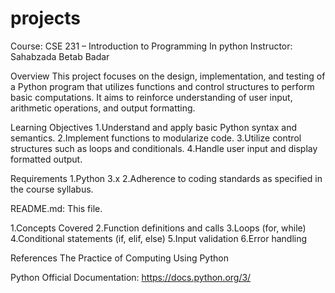 # projects
Course: CSE 231 – Introduction to Programming In python
Instructor: Sahabzada Betab Badar


Overview
This project focuses on the design, implementation, and testing of a Python program that utilizes functions and control structures to perform basic computations. It aims to reinforce understanding of user input, arithmetic operations, and output formatting.

Learning Objectives
1.Understand and apply basic Python syntax and semantics.
2.Implement functions to modularize code.
3.Utilize control structures such as loops and conditionals.
4.Handle user input and display formatted output.

Requirements
1.Python 3.x
2.Adherence to coding standards as specified in the course syllabus.

README.md: This file.

1.Concepts Covered
2.Function definitions and calls
3.Loops (for, while)
4.Conditional statements (if, elif, else)
5.Input validation
6.Error handling

References
The Practice of Computing Using Python

Python Official Documentation: https://docs.python.org/3/
